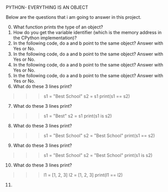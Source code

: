 PYTHON- EVERYTHING IS AN OBJECT

Below are the questions that i am going to answer in this project.

0. What function prints the type of an object?
1. How do you get the variable identifier (which is the memory address in the CPython implementation)?
2. In the following code, do a and b point to the same object? Answer with Yes or No.
3. In the following code, do a and b point to the same object? Answer with Yes or No.
4. In the following code, do a and b point to the same object? Answer with Yes or No.
5. In the following code, do a and b point to the same object? Answer with Yes or No.
6. What do these 3 lines print?

>>> s1 = "Best School"
>>> s2 = s1
>>> print(s1 == s2)

7. What do these 3 lines print?

>>> s1 = "Best"
>>> s2 = s1
>>> print(s1 is s2)

8. What do these 3 lines print?

>>> s1 = "Best School"
>>> s2 = "Best School"
>>> print(s1 == s2)

9. What do these 3 lines print?

>>> s1 = "Best School"
>>> s2 = "Best School"
>>> print(s1 is s2)

10. What do these 3 lines print?

>>> l1 = [1, 2, 3]
>>> l2 = [1, 2, 3] 
>>> print(l1 == l2)

11. 
